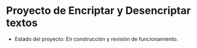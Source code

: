 <h1> Proyecto de Encriptar y Desencriptar textos</h1>

- Estado del proyecto: En construcción y revisión de funcionamiento.
